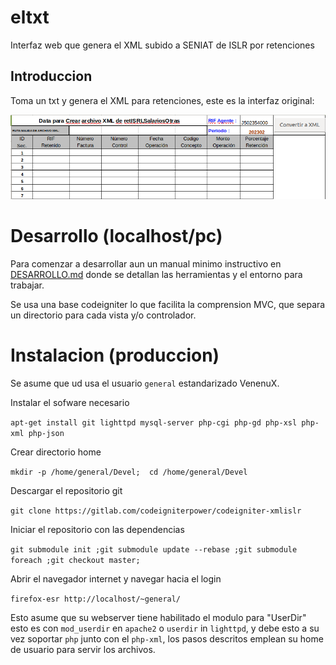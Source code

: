 # eltxt

Interfaz web que genera el XML subido a SENIAT de ISLR por retenciones

## Introduccion

Toma un txt y genera el XML para retenciones, este es la interfaz original:

![](originalseniatxmlconverter.png)

# Desarrollo (localhost/pc)

Para comenzar a desarrollar aun un manual minimo instructivo en [DESARROLLO.md](DESARROLLO.md) 
donde se detallan las herramientas y el entorno para trabajar.

Se usa una base codeigniter lo que facilita la comprension MVC, que separa 
un directorio para cada vista y/o controlador.

# Instalacion (produccion)

Se asume que ud usa el usuario `general` estandarizado VenenuX.

Instalar el sofware necesario

`apt-get install git lighttpd mysql-server php-cgi php-gd php-xsl php-xml php-json`

Crear directorio home

`mkdir -p /home/general/Devel;  cd /home/general/Devel`

Descargar el repositorio git

`git clone https://gitlab.com/codeigniterpower/codeigniter-xmlislr`

Iniciar el repositorio con las dependencias

`git submodule init ;git submodule update --rebase ;git submodule foreach ;git checkout master;`

Abrir el navegador internet y navegar hacia el login

`firefox-esr http://localhost/~general/`


Esto asume que su webserver tiene habilitado el modulo para "UserDir" 
esto es con `mod_userdir` en `apache2` o `userdir` in `lighttpd`, y debe 
esto a su vez soportar `php` junto con el `php-xml`, los pasos descritos 
emplean su home de usuario para servir los archivos.

